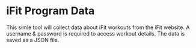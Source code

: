 # iFit Program Data

This simle tool will collect data about iFit workouts from the iFit website.
A username & password is required to access workout details.
The data is saved as a JSON file.

